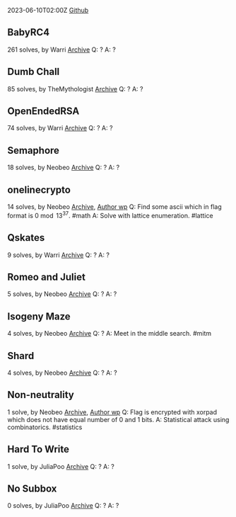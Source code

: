 2023-06-10T02:00Z
[Github](https://github.com/Social-Engineering-Experts/SEETF-2023-Public)
## BabyRC4
261 solves, by Warri
[Archive](https://github.com/Social-Engineering-Experts/SEETF-2023-Public/tree/main/challs/crypto/BabyRC4)
Q: ?
A: ?

## Dumb Chall
85 solves, by TheMythologist
[Archive](https://github.com/Social-Engineering-Experts/SEETF-2023-Public/tree/main/challs/crypto/dumb-chall)
Q: ?
A: ?

## OpenEndedRSA
74 solves, by Warri
[Archive](https://github.com/Social-Engineering-Experts/SEETF-2023-Public/tree/main/challs/crypto/OpenEndedRSA)
Q: ?
A: ?

## Semaphore
18 solves, by Neobeo
[Archive](https://github.com/Social-Engineering-Experts/SEETF-2023-Public/tree/main/challs/crypto/semaphore)
Q: ?
A: ?

## onelinecrypto
14 solves, by Neobeo
[Archive](https://github.com/Social-Engineering-Experts/SEETF-2023-Public/tree/main/challs/crypto/onelinecrypto), [Author wp](https://demo.hedgedoc.org/s/DnzmwnCd7)
Q: Find some ascii which in flag format is $0 \bmod 13^{37}$. #math 
A: Solve with lattice enumeration. #lattice 

## Qskates
9 solves, by Warri
[Archive](https://github.com/Social-Engineering-Experts/SEETF-2023-Public/tree/main/challs/crypto/Qskates)
Q: ?
A: ?

## Romeo and Juliet
5 solves, by Neobeo
[Archive](https://github.com/Social-Engineering-Experts/SEETF-2023-Public/tree/main/challs/crypto/romeo-and-juliet)
Q: ?
A: ?

## Isogeny Maze
4 solves, by Neobeo
[Archive](https://github.com/Social-Engineering-Experts/SEETF-2023-Public/tree/main/challs/crypto/isogeny-maze)
Q: ?
A: Meet in the middle search. #mitm

## Shard
4 solves, by Neobeo
[Archive](https://github.com/Social-Engineering-Experts/SEETF-2023-Public/tree/main/challs/crypto/shard)
Q: ?
A: ?

## Non-neutrality
1 solve, by Neobeo
[Archive](https://github.com/Social-Engineering-Experts/SEETF-2023-Public/tree/main/challs/crypto/non-neutrality), [Author wp](https://demo.hedgedoc.org/8qpnrgxeTiSKCl4WueGIHA?view)
Q: Flag is encrypted with xorpad which does not have equal number of 0 and 1 bits. 
A: Statistical attack using combinatorics. #statistics

## Hard To Write
1 solve, by JuliaPoo
[Archive](https://github.com/Social-Engineering-Experts/SEETF-2023-Public/tree/main/challs/crypto/hard-to-write)
Q: ?
A: ?

## No Subbox
0 solves, by JuliaPoo
[Archive](https://github.com/Social-Engineering-Experts/SEETF-2023-Public/tree/main/challs/crypto/no-subbox)
Q: ?
A: ?